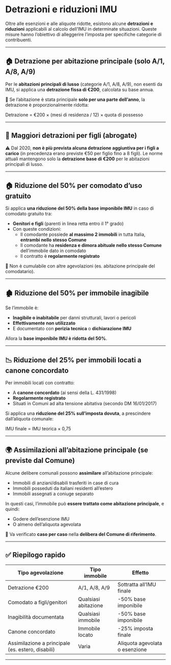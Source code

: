 # Detrazioni e riduzioni IMU

Oltre alle esenzioni e alle aliquote ridotte, esistono alcune **detrazioni e riduzioni** applicabili al calcolo dell’IMU in determinate situazioni. Queste misure hanno l’obiettivo di alleggerire l’imposta per specifiche categorie di contribuenti.

---

## 🏠 Detrazione per abitazione principale (solo A/1, A/8, A/9)

Per le **abitazioni principali di lusso** (categorie A/1, A/8, A/9), non esenti da IMU, si applica una **detrazione fissa di €200**, calcolata su base annua.

📌 Se l’abitazione è stata principale **solo per una parte dell’anno**, la detrazione è proporzionalmente ridotta:

Detrazione = €200 × (mesi di residenza / 12) × quota di possesso

---

## 🧒 Maggiori detrazioni per figli (abrogate)

⚠️ Dal 2020, **non è più prevista alcuna detrazione aggiuntiva per i figli a carico** (in precedenza erano previste €50 per figlio fino a 8 figli). Le norme attuali mantengono solo la **detrazione base di €200** per le abitazioni principali di lusso.

---

## 🏠 Riduzione del 50% per comodato d’uso gratuito

Si applica **una riduzione del 50% della base imponibile IMU** in caso di comodato gratuito tra:

- **Genitori e figli** (parenti in linea retta entro il 1° grado)
- Con queste condizioni:
  - Il comodante possiede **al massimo 2 immobili** in tutta Italia, **entrambi nello stesso Comune**
  - Il comodante ha **residenza e dimora abituale nello stesso Comune** dell’immobile dato in comodato
  - Il contratto è **regolarmente registrato**

📌 Non è cumulabile con altre agevolazioni (es. abitazione principale del comodatario).

---

## 🏚️ Riduzione del 50% per immobile inagibile

Se l’immobile è:

- **Inagibile o inabitabile** per danni strutturali, lavori o pericoli
- **Effettivamente non utilizzato**
- E documentato con **perizia tecnica** o **dichiarazione IMU**

Allora la **base imponibile IMU è ridotta del 50%**.

---

## 📉 Riduzione del 25% per immobili locati a canone concordato

Per immobili locati con contratto:

- A **canone concordato** (ai sensi della L. 431/1998)
- **Regolarmente registrato**
- Situati in Comuni ad alta tensione abitativa (secondo DM 16/01/2017)

Si applica una **riduzione del 25% sull’imposta dovuta**, a prescindere dall’aliquota comunale:

IMU finale = IMU teorica × 0,75

---

## 🌍 Assimilazioni all’abitazione principale (se previste dal Comune)

Alcune delibere comunali possono **assimilare** all’abitazione principale:

- Immobili di anziani/disabili trasferiti in case di cura
- Immobili posseduti da italiani residenti all’estero
- Immobili assegnati a coniuge separato

In questi casi, l’immobile può **essere trattato come abitazione principale**, e quindi:
- Godere dell’esenzione IMU
- O almeno dell’aliquota agevolata

📌 Va verificato **caso per caso** nella **delibera del Comune di riferimento**.

---

## ✅ Riepilogo rapido

| Tipo agevolazione                     | Tipo immobile           | Effetto                     |
|--------------------------------------|--------------------------|-----------------------------|
| Detrazione €200                      | A/1, A/8, A/9            | Sottratta all’IMU finale    |
| Comodato a figli/genitori            | Qualsiasi abitazione     | -50% base imponibile        |
| Inagibilità documentata              | Qualsiasi immobile       | -50% base imponibile        |
| Canone concordato                    | Immobile locato          | -25% imposta finale         |
| Assimilazione a principale (es. estero, disabili) | Varia                | Aliquota agevolata o esenzione |

---


